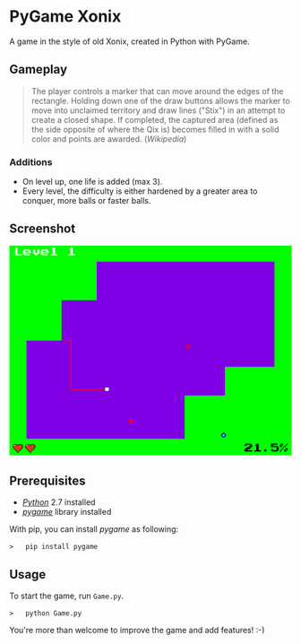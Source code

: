 # PyGame Xonix
A game in the style of old Xonix, created in Python with PyGame.

## Gameplay
> The player controls a marker that can move around the edges of the rectangle. Holding down one of the draw buttons allows the marker to move into unclaimed territory and draw lines ("Stix") in an attempt to create a closed shape. If completed, the captured area (defined as the side opposite of where the Qix is) becomes filled in with a solid color and points are awarded. 
(*Wikipedia*)

### Additions
- On level up, one life is added (max 3).
- Every level, the difficulty is either hardened by a greater area to conquer, more balls or faster balls.


## Screenshot
![Screenshot](xonix-screenshot.png)

## Prerequisites

- [*Python*](https://www.python.org/downloads/) 2.7 installed
- [*pygame*](https://www.pygame.org/) library installed

With pip, you can install *pygame* as following:
```
>   pip install pygame
```

## Usage
To start the game, run `Game.py`.
```
>   python Game.py
```


You're more than welcome to improve the game and add features! :-)
